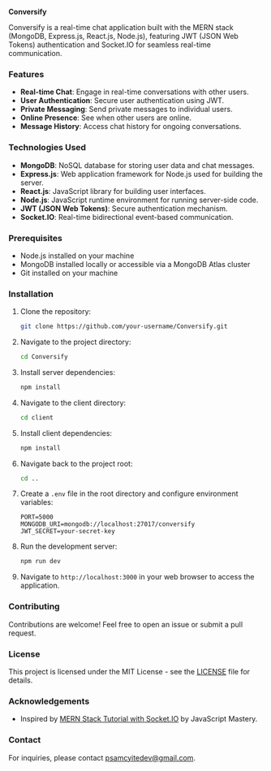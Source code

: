 
**Conversify**

Conversify is a real-time chat application built with the MERN stack (MongoDB, Express.js, React.js, Node.js), featuring JWT (JSON Web Tokens) authentication and Socket.IO for seamless real-time communication.

### Features

- **Real-time Chat**: Engage in real-time conversations with other users.
- **User Authentication**: Secure user authentication using JWT.
- **Private Messaging**: Send private messages to individual users.
- **Online Presence**: See when other users are online.
- **Message History**: Access chat history for ongoing conversations.

### Technologies Used

- **MongoDB**: NoSQL database for storing user data and chat messages.
- **Express.js**: Web application framework for Node.js used for building the server.
- **React.js**: JavaScript library for building user interfaces.
- **Node.js**: JavaScript runtime environment for running server-side code.
- **JWT (JSON Web Tokens)**: Secure authentication mechanism.
- **Socket.IO**: Real-time bidirectional event-based communication.

### Prerequisites

- Node.js installed on your machine
- MongoDB installed locally or accessible via a MongoDB Atlas cluster
- Git installed on your machine

### Installation

1. Clone the repository:

   ```bash
   git clone https://github.com/your-username/Conversify.git
   ```

2. Navigate to the project directory:

   ```bash
   cd Conversify
   ```

3. Install server dependencies:

   ```bash
   npm install
   ```

4. Navigate to the client directory:

   ```bash
   cd client
   ```

5. Install client dependencies:

   ```bash
   npm install
   ```

6. Navigate back to the project root:

   ```bash
   cd ..
   ```

7. Create a `.env` file in the root directory and configure environment variables:

   ```plaintext
   PORT=5000
   MONGODB_URI=mongodb://localhost:27017/conversify
   JWT_SECRET=your-secret-key
   ```

8. Run the development server:

   ```bash
   npm run dev
   ```

9. Navigate to `http://localhost:3000` in your web browser to access the application.

### Contributing

Contributions are welcome! Feel free to open an issue or submit a pull request.

### License

This project is licensed under the MIT License - see the [LICENSE](LICENSE) file for details.

### Acknowledgements

- Inspired by [MERN Stack Tutorial with Socket.IO](https://www.youtube.com/watch?v=KlcEYomuD4E) by JavaScript Mastery.

### Contact

For inquiries, please contact [psamcyitedev@gmail.com](mailto:psamcyitedev@gmail.com).
